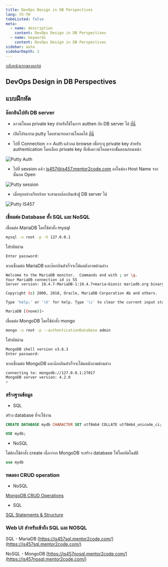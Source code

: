 ```yaml
---
title: DevOps Design in DB Perspectives
lang: th-TH
tobeListed: false
meta:
  - name: description
    content: DevOps Design in DB Perspectives
  - name: keywords
    content: DevOps Design in DB Perspectives
sidebar: auto
sidebarDepth: 3
---
```


[กลับหน้าแรกของคอร์ส](/courses/is457/)

## DevOps Design in DB Perspectives

## แบบฝึกหัด

### ล๊อกอินไปยัง DB server

- ดาวน์โหลด private key สำหรับใช้ในการ authen กับ DB server ได้ [ที่นี่](/assets/is457/is457.ppk)
- เปิดโปรแกรม putty โดยสามารถดาวน์โหลดได้ [ที่นี่](https://www.chiark.greenend.org.uk/~sgtatham/putty/latest.html)

- ไปที่ Connection >> Auth แล้วกด browse เพื่อระบุ private key สำหรับ authentication โดยเลือก private key ที่เพิ่งดาวน์โหลดจากขั้นตอนก่อนหน้า

![Putty Auth](/assets/is457/putty-auth.png)

- ไปที่ session แล้ว is457@is457.mentor2code.com ลงในช่อง Host Name จากนั้นกด Open

![Putty session](/assets/is457/putty-session.png)

- เมื่อทุกอย่างเรียบร้อย จะสามาถล๊อกอินเข้าสู้ DB server ได้

![Putty IS457](/assets/is457/putty-is457.png)

### เชื่อมต่อ Database ทั้ง SQL และ NoSQL

เชื่อมต่อ MariaDB โดยใช้คำสั่ง mysql

```sh
mysql -u root -p -h 127.0.0.1
```

ใส่รหัสผ่าน

```sh
Enter password:
```

หากเชื่อมต่อ MariaDB และล๊อกอินสำเร็จจะได้ผลดังภาพด้านล่าง

```sh
Welcome to the MariaDB monitor.  Commands end with ; or \g.
Your MariaDB connection id is 55
Server version: 10.4.7-MariaDB-1:10.4.7+maria~bionic mariadb.org binary distribution

Copyright (c) 2000, 2018, Oracle, MariaDB Corporation Ab and others.

Type 'help;' or '\h' for help. Type '\c' to clear the current input statement.

MariaDB [(none)]>
```

เชื่อมต่อ MongoDB โดยใช้คำสั่ง mongo

```sh
mongo -u root -p --authenticationDatabase admin
```

ใส่รหัสผ่าน

```sh
MongoDB shell version v3.6.3
Enter password:
```

หากเชื่อมต่อ MongoDB และล๊อกอินสำเร็จจะได้ผลดังภาพด้านล่าง

```sh
connecting to: mongodb://127.0.0.1:27017
MongoDB server version: 4.2.0
>
```

### สร้างฐานข้อมูล

- SQL

สร้าง database ที่จะใช้งาน

```sql
CREATE DATABASE mydb CHARACTER SET utf8mb4 COLLATE utf8mb4_unicode_ci;

USE mydb;
```

- NoSQL

ไม่ต้องใช้คำสั่ง create เนื่องจาก MongoDB จะสร้าง database ให้โดยอัตโนมัติ
```sql
use mydb
```

### ทดลอง CRUD operation

- NoSQL

[MongoDB CRUD Operations](https://docs.mongodb.com/manual/crud/)

- SQL

[SQL Statements & Structure](https://mariadb.com/kb/en/library/sql-statements-structure/)

### Web UI สำหรับเข้าถึง SQL และ NOSQL

SQL - MariaDB [https://is457sql.mentor2code.com/](https://is457sql.mentor2code.com/)

NoSQL - MongoDB [https://is457nosql.mentor2code.com/](https://is457nosql.mentor2code.com/)
